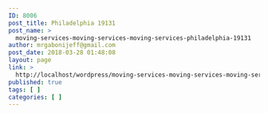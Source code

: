 ```yaml
---
ID: 8006
post_title: Philadelphia 19131
post_name: >
  moving-services-moving-services-moving-services-philadelphia-19131
author: mrgabonijeff@gmail.com
post_date: 2018-03-28 01:48:08
layout: page
link: >
  http://localhost/wordpress/moving-services-moving-services-moving-services-philadelphia-19131/
published: true
tags: [ ]
categories: [ ]
---
```

